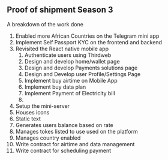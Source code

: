 ## Proof of shipment Season 3

A breakdown of the work done

1. Enabled more African Countries on the Telegram mini app
2. Implement Self Passport KYC on the frontend and backend
3. Revisited the React native mobile app
   1. Authenticate users using Thirdweb    
   2. Design and develop home/wallet page
   3. Design and develop Payments solutions page
   4. Design and Develop user Profile/Settings Page
   5. Implement buy airtime  on Mobile App
   6. Implement buy data plan
   7. Implement Payment of Electricity bill
   8. 
4.  Setup the mini-server
   9. Houses icons
   10. Static text
   11. Generates users balance based on rate
   12. Manages tokes listed to use used on the platform
   13. Manages country enabled
5. Write contract for airtime and data management
6. Write contract for scheduling payment 